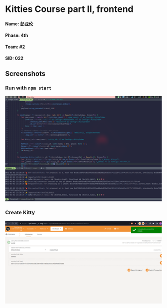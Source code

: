 # Kitties Course part II, frontend

#### Name: 彭亚伦
#### Phase: 4th
#### Team: #2
#### SID: 022

## Screenshots
### Run with `npm start`
![npm start](https://raw.githubusercontent.com/Arstman/kittes-substrate-l/main/screenshots/kitties.png)
### Create Kitty 
![Create Kitty](https://raw.githubusercontent.com/Arstman/kittes-substrate-l/main/screenshots/kittie_create.png)


